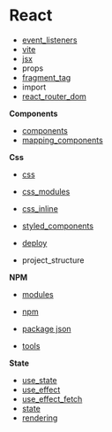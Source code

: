 
# React


* [event_listeners](event_listeners.md)
* [vite](vite.md)
* [jsx](jsx.md)
* props
* [fragment_tag](fragment_tag.md)
* import
* [react_router_dom](react_router_dom.md)

**Components**
* [components](components.md)
* [mapping_components](mapping_components.md)

**Css**
* [css](css.md)
* [css_modules](css_modules.md)
* [css_inline](css_inline.md)
* [styled_components](styled_components.md)


* [deploy](deploy.md)
* project_structure

**NPM**
* [modules](modules.md)
* [npm](npm.md)
* [package json](package.json.md)


* [tools](tools.md)


**State**
* [use_state](use_state.md)
* [use_effect](use_effect.md)
* [use_effect_fetch](use_effect_fetch.md)
* [state](state.md)
* [rendering](rendering.md) 
